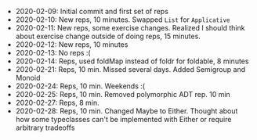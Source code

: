 - 2020-02-09: Initial commit and first set of reps
- 2020-02-10: New reps, 10 minutes. Swapped `List` for `Applicative`
- 2020-02-11: New reps, some exercise changes. Realized I should think about
              exercise change outside of doing reps, 15 minutes.
- 2020-02-12: New reps, 10 minutes
- 2020-02-13: No reps :(
- 2020-02-14: Reps, used foldMap instead of foldr for foldable, 8 minutes
- 2020-02-21: Reps, 10 min. Missed several days. Added Semigroup and Monoid
- 2020-02-24: Reps, 10 min. Weekends :(
- 2020-02-25: Reps, 10 min. Removed polymorphic ADT rep. 10 min
- 2020-02-27: Reps, 8 min.
- 2020-02-28: Reps, 10 min. Changed Maybe to Either. Thought about how some
  typeclasses can't be implemented with Either or require arbitrary tradeoffs


